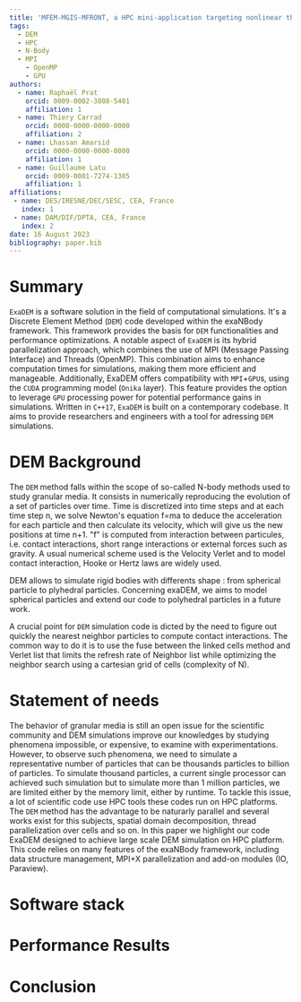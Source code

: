 ```yaml
---
title: 'MFEM-MGIS-MFRONT, a HPC mini-application targeting nonlinear thermo-mechanical simulations of nuclear fuels at mesoscale'
tags:
  - DEM
  - HPC
  - N-Body
  - MPI
	- OpenMP
	- GPU
authors:
  - name: Raphaël Prat
    orcid: 0009-0002-3808-5401
    affiliation: 1
  - name: Thiery Carrad
    orcid: 0000-0000-0000-0000
    affiliation: 2
  - name: Lhassan Amarsid
    orcid: 0000-0000-0000-0000
    affiliation: 1
  - name: Guillaume Latu
    orcid: 0009-0001-7274-1305
    affiliation: 1
affiliations:
 - name: DES/IRESNE/DEC/SESC, CEA, France
   index: 1
 - name: DAM/DIF/DPTA, CEA, France
   index: 2
date: 16 August 2023
bibliography: paper.bib
---
```


# Summary 

`ExaDEM` is a software solution in the field of computational simulations. It's a Discrete Element Method (`DEM`) code developed within the exaNBody framework. This framework provides the basis for `DEM` functionalities and performance optimizations. A notable aspect of `ExaDEM` is its hybrid parallelization approach, which combines the use of MPI (Message Passing Interface) and Threads (OpenMP). This combination aims to enhance computation times for simulations, making them more efficient and manageable.
Additionally, ExaDEM offers compatibility with `MPI`+`GPU`s, using the `CUDA` programming model (`Onika` layer). This feature provides the option to leverage `GPU` processing power for potential performance gains in simulations. Written in `C++17`, `ExaDEM` is built on a contemporary codebase. It aims to provide researchers and engineers with a tool for adressing `DEM` simulations.

# DEM Background

The `DEM` method falls within the scope of so-called N-body methods used to study granular media. It consists in numerically reproducing the evolution of a set of particles over time. Time is discretized into time steps and at each time step n, we solve Newton's equation f=ma to deduce the acceleration for each particle and then calculate its velocity, which will give us the new positions at time n+1. "f" is computed from interaction between particules, i.e. contact interactions, short range interactions or external forces such as gravity. A usual numerical scheme used is the Velocity Verlet and to model contact interaction, Hooke or Hertz laws are widely used.

DEM allows to simulate rigid bodies with differents shape : from spherical particle to plyhedral particles. Concerning exaDEM, we aims to model spherical particles and extend our code to polyhedral particles in a future work.

A crucial point for `DEM` simulation code is dicted by the need to figure out quickly the nearest neighbor particles to compute contact interactions. The common way to do it is to use the fuse between the linked cells method and Verlet list that limits the refresh rate of Neighbor list while optimizing the neighbor search using a cartesian grid of cells (complexity of N).   

# Statement of needs

The behavior of granular media is still an open issue for the scientific community and DEM simulations improve our knowledges by studying phenomena impossible, or expensive, to examine with experimentations. However, to observe such phenomena, we need to simulate a representative number of particles that can be thousands particles to billion of particles. To simulate thousand particles, a current single processor can achieved such simulation but to simulate more than 1 million particles, we are limited either by the memory limit, either by runtime. To tackle this issue, a lot of scientific code use HPC tools these codes run on HPC platforms. The `DEM` method has the advantage to be naturarly parallel and several works exist for this subjects, spatial domain decomposition, thread parallelization over cells and so on. In this paper we highlight our code ExaDEM designed to achieve large scale DEM simulation on HPC platform. This code relies on many features of the exaNBody framework, including data structure management, MPI+X parallelization and add-on modules (IO, Paraview).    

# Software stack

# Performance Results

# Conclusion
